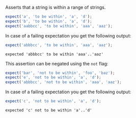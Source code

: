 Asserts that a string is within a range of strings.

```javascript
expect('a', 'to be within', 'a', 'd');
expect('b', 'to be within', 'a', 'd');
expect('aabbcc', 'to be within', 'aaa', 'aaz');
```

In case of a failing expectation you get the following output:

```javascript
expect('abbbcc', 'to be within', 'aaa', 'aaz');
```

```output
expected 'abbbcc' to be within 'aaa'..'aaz'
```

This assertion can be negated using the `not` flag:

```javascript
expect('bar', 'not to be within', 'foo', 'baz');
expect('e', 'not to be within', 'a', 'd');
expect('abbbcc', 'not to be within', 'aaa', 'aaz');
```

In case of a failing expectation you get the following output:

```javascript
expect('c', 'not to be within', 'a', 'd');
```

```output
expected 'c' not to be within 'a'..'d'
```
